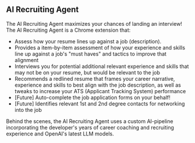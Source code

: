 ## AI Recruiting Agent

The AI Recruiting Agent maximizes your chances of landing an interview! The AI Recruiting Agent is a Chrome extension that:
* Assess how your resume lines up against a job (description). 
* Provides a item-by-item assessment of how your experience and skills line up against a job's "must haves" and tactics to improve that alignment
* Interviews you for potential additional relevant experience and skills that may not be on your resume, but would be relevant to the job 
* Recommends a redlined resume that frames your career narrative, experience and skills to best align with the job description, as well as tweaks to increase your ATS (Applicant Tracking System) performance
* [Future] Auto-complete the job application forms on your behalf!
* [Future] Identifies relevant 1st and 2nd degree contacts for networking into the job

Behind the scenes, the AI Recruiting Agent uses a custom AI-pipeline incorporating 
the developer's years of career coaching and recruiting experience and OpenAI's latest LLM models.

